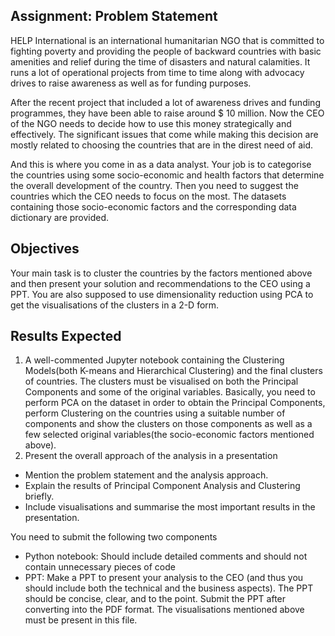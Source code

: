 ## Assignment: Problem Statement
HELP International is an international humanitarian NGO that is committed to fighting poverty and providing the people of backward countries with basic amenities and relief during the time of disasters and natural calamities. It runs a lot of operational projects from time to time along with advocacy drives to raise awareness as well as for funding purposes.

 

After the recent project that included a lot of awareness drives and funding programmes, they have been able to raise around $ 10 million. Now the CEO of the NGO needs to decide how to use this money strategically and effectively. The significant issues that come while making this decision are mostly related to choosing the countries that are in the direst need of aid. 

 

And this is where you come in as a data analyst. Your job is to categorise the countries using some socio-economic and health factors that determine the overall development of the country. Then you need to suggest the countries which the CEO needs to focus on the most.  The datasets containing those socio-economic factors and the corresponding data dictionary are provided.



## Objectives
Your main task is to cluster the countries by the factors mentioned above and then present your solution and recommendations to the CEO using a PPT. You are also supposed to use dimensionality reduction using PCA to get the visualisations of the clusters in a 2-D form. 

 

## Results  Expected
1) A well-commented Jupyter notebook containing the Clustering Models(both K-means and Hierarchical Clustering) and the final clusters of countries. The clusters must be visualised on both the Principal Components and some of the original variables.  Basically, you need to perform PCA on the dataset in order to obtain the Principal Components, perform Clustering on the countries using a suitable number of components and show the clusters on those components as well as a few selected original variables(the socio-economic factors mentioned above).
2) Present the overall approach of the analysis in a presentation 
  - Mention the problem statement and the analysis approach.
  - Explain the results of Principal Component Analysis and Clustering briefly.
  - Include visualisations and summarise the most important results in the presentation.

You need to submit the following  two components

  - Python notebook: Should include detailed comments and should not contain unnecessary pieces of code 
  - PPT:  Make a PPT to present your analysis to the CEO (and thus you should include both the technical and the business aspects). The PPT should be concise, clear, and to the point. Submit the PPT after converting into the PDF format. The visualisations mentioned above must be present in this file.
 

 
